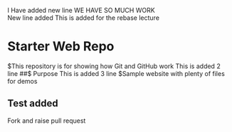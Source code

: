 I Have added new line
WE HAVE SO MUCH WORK	
New line added
This is added for the rebase lecture
# Starter Web Repo
$This repository is for showing how Git and GitHub work
This is added 2 line
##$ Purpose
This is added 3 line
$Sample website with plenty of files for demos

## Test added
Fork and raise pull request
